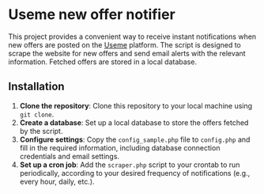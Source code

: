 # Useme new offer notifier
This project provides a convenient way to receive instant notifications when new offers are posted on the [Useme](https://useme.com) platform. The script is designed to scrape the website for new offers and send email alerts with the relevant information. Fetched offers are stored in a local database.

## Installation

1.  **Clone the repository**: Clone this repository to your local machine using `git clone`.
2.  **Create a database**: Set up a local database to store the offers fetched by the script.
3.  **Configure settings**: Copy the `config_sample.php` file to `config.php` and fill in the required information, including database connection credentials and email settings.
4.  **Set up a cron job**: Add the `scraper.php` script to your crontab to run periodically, according to your desired frequency of notifications (e.g., every hour, daily, etc.).
